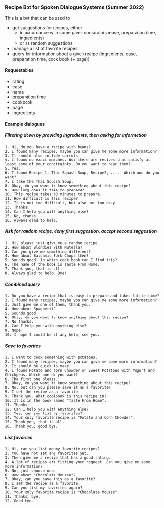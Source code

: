 ### Recipe Bot for Spoken Dialogue Systems (Summer 2022)

This is a bot that can be used to

- get suggestions for recipes, either
    - in accordance with some given constraints (ease, preparation time, ingredients)
    - or as random suggestions
- manage a list of favorite recipes
- query for information about a given recipe (ingredients, ease, preparation time, cook book (+ page))

#### Requestables

+ rating
+ ease
+ name
+ preparation time
+ cookbook
+ page
+ ingredients


#### Example dialogues

##### Filtering down by providing ingredients, then asking for information

``` 
1. Hi, do you have a recipe with beans?
2. I found many recipes, maybe you can give me some more information?
3. It should also include carrots.
4. I found no exact matches. But there are recipes that satisfy at least some of your constraints. Do you want to hear them?
5. Yes.
6. I found Recipe_1, Thai Squash Soup, Recipe2, ....  Which one do you want?
7. I take the Thai Squash Soup.
8. Okay, do you want to know something about this recipe?
9. How long does it take to prepare?
10. This recipe takes 60 minutes to prepare.
11. How difficult is this recipe?
12. It is not too difficult, but also not too easy.
13. Thanks!
14. Can I help you with anything else?
15. No, thanks.
16. Always glad to help.
``` 

##### Ask for random recipe, deny first suggestion, accept second suggestion
``` 
1. Hi, please just give me a random recipe.
2. How about Blondies with Nutella?
3. Can you give me something different?
4. How about Balsamic Pork Chops then?
5. Sounds good! In which cook book can I find this?
6. The name of the book is Taste From Home.
7. Thank you, that is all.
8. Always glad to help. Bye!
``` 

##### Combined query
``` 
1. Do you have a recipe that is easy to prepare and takes little time?
2. I found many recipes, maybe you can give me some more information?
3. Just give me one of them, thank you.
4. How about Spaghetti?
5. Sounds good.
6. Okay, do you want to know anything about this recipe?
7. No thanks.
8. Can I help you with anything else?
9. Nope
10. I hope I could be of any help, see you.
``` 

##### Save to favorites
``` 
1. I want to cook something with potatoes.
2. I found many recipes, maybe you can give me some more information?
3. It should be quick to make.
4. I found Potato and Corn Chowder or Sweet Potatoes with Yogurt and Chickpeas. Which one do you want?
6. The first one please.
7. Okay, do you want to know something about this recipe?
8. No, but can you please save it as a favorite?
9. I set the recipe as a favorite.
9. Thank you. What cookbook is this recipe in?
10. It is in the book named "Taste From Home".
11. Thanks.
12. Can I help you with anything else?
13. Yes, can you list my favorites?
14. Your only favorite recipe is "Potato and Corn Chowder".
15. Thank you, that is all.
16. Thank you, good bye.
``` 

##### List favorites
``` 
1. Hi, can you list me my favorite recipes?
2. You have not set any favorites yet.
3. Then give me a recipe that has a good rating.
4. A lot of recipes are fitting your request. Can you give me some more information?
5. No, just choose one.
6. How about "Chocolate Mousse"?
7. Okay, can you save this as a favorite?
8. I set the recipe as a favorite.
9. Can you list my favorites again?
10. Your only favorite recipe is "Chocolate Mousse".
11. Thanks, bye.
12. Good bye.
``` 
